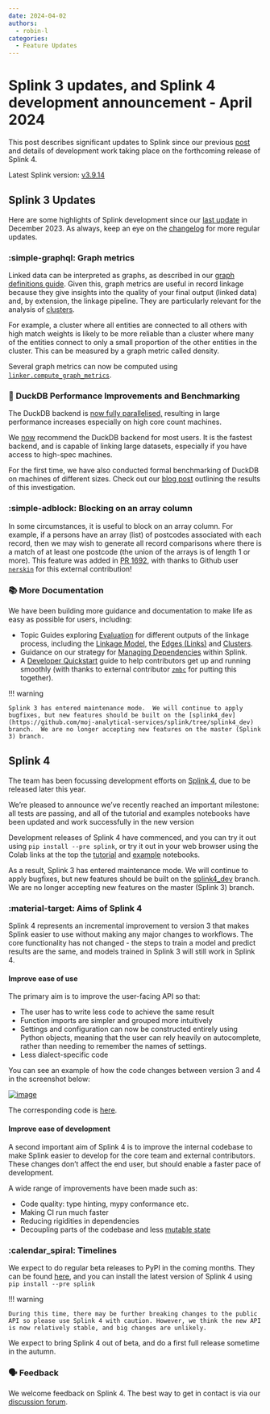 ```yaml
---
date: 2024-04-02
authors:
  - robin-l
categories:
  - Feature Updates
---
```


# Splink 3 updates, and Splink 4 development announcement - April 2024

This post describes significant updates to Splink since our previous [post](https://moj-analytical-services.github.io/splink/blog/2023/12/06/splink-updates---december-2023.html) and details of development work taking place on the forthcoming release of Splink 4.

<!-- more -->

Latest Splink version: [v3.9.14](https://github.com/moj-analytical-services/splink/releases/tag/v3.9.14)



## Splink 3 Updates

Here are some highlights of Splink development since our [last update](https://moj-analytical-services.github.io/splink/blog/2023/12/06/splink-updates---december-2023.html) in December 2023. As always, keep an eye on the [changelog](https://github.com/moj-analytical-services/splink/blob/master/CHANGELOG.md) for more regular updates.

### :simple-graphql: Graph metrics

Linked data can be interpreted as graphs, as described in our [graph definitions guide](../../topic_guides/theory/linked_data_as_graphs.md). Given this, graph metrics are useful in record linkage because they give insights into the quality of your final output (linked data) and, by extension, the linkage pipeline. They are particularly relevant for the analysis of [clusters](https://moj-analytical-services.github.io/splink/linker.html?h=graph#splink.linker.Linker.cluster_pairwise_predictions_at_threshold).

For example, a cluster where all entities are connected to all others with high match weights is likely to be more reliable than a cluster where many of the entities connect to only a small proportion of the other entities in the cluster. This can be measured by a graph metric called density.

Several graph metrics can now be computed using [`linker.compute_graph_metrics`](https://moj-analytical-services.github.io/splink/linker.html?h=graph#splink.linker.Linker.compute_graph_metrics).

### :rocket: DuckDB Performance Improvements and Benchmarking

The DuckDB backend is [now fully parallelised,](https://github.com/moj-analytical-services/splink/pull/1796) resulting in large performance increases especially on high core count machines.

We [now](https://github.com/moj-analytical-services/splink/commit/0f1a87a7917051e55af3d7d11379736abe94787a) recommend the DuckDB backend for most users. It is the fastest backend, and is capable of linking large datasets, especially if you have access to high-spec machines.

For the first time, we have also conducted formal benchmarking of DuckDB on machines of different sizes. Check out our [blog post](https://www.robinlinacre.com/fast_deduplication/) outlining the results of this investigation.

### :simple-adblock: Blocking on an array column

In some circumstances, it is useful to block on an array column. For example, if a persons have an array (list) of postcodes associated with each record, then we may wish to generate all record comparisons where there is a match of at least one postcode (the union of the arrays is of length 1 or more). This feature was added in [PR 1692](https://github.com/moj-analytical-services/splink/pull/1692), with thanks to Github user [`nerskin`](https://github.com/nerskin) for this external contribution!

### :books: More Documentation

We have been building more guidance and documentation to make life as easy as possible for users, including:

* Topic Guides exploring [Evaluation](../../topic_guides/evaluation/overview.md) for different outputs of the linkage process, including the [Linkage Model](../../topic_guides/evaluation/model.md), the [Edges (Links)](../../topic_guides/evaluation/edge_overview.md) and [Clusters](../../topic_guides/evaluation/clusters.md).
* Guidance on our strategy for [Managing Dependencies](../../dev_guides/dependency_compatibility_policy.md) within Splink.
* A [Developer Quickstart](../../dev_guides/changing_splink/development_quickstart.md) guide to help contributors get up and running smoothly (with thanks to external contributor [`zmbc`](https://github.com/zmbc) for putting this together).


!!! warning

    Splink 3 has entered maintenance mode.  We will continue to apply bugfixes, but new features should be built on the [splink4_dev](https://github.com/moj-analytical-services/splink/tree/splink4_dev) branch.  We are no longer accepting new features on the master (Splink 3) branch.

## Splink 4

The team has been focussing development efforts on [Splink 4](https://github.com/moj-analytical-services/splink/tree/splink4_dev), due to be released later this year.

We’re pleased to announce we’ve recently reached an important milestone: all tests are passing, and all of the tutorial and examples notebooks have been updated and work successfully in the new version

Development releases of Splink 4 have commenced, and you can try it out using `pip install --pre splink`, or try it out in your web browser using the Colab links at the top the [tutorial](https://github.com/moj-analytical-services/splink/tree/splink4_dev/docs/demos/tutorials) and [example](https://github.com/moj-analytical-services/splink/tree/splink4_dev/docs/demos/examples/duckdb) notebooks.

As a result, Splink 3 has entered maintenance mode. We will continue to apply bugfixes, but new features should be built on the [splink4_dev](https://github.com/moj-analytical-services/splink/tree/splink4_dev) branch. We are no longer accepting new features on the master (Splink 3) branch.

### :material-target: Aims of Splink 4

Splink 4 represents an incremental improvement to version 3 that makes Splink easier to use without making any major changes to workflows. The core functionality has not changed - the steps to train a model and predict results are the same, and models trained in Splink 3 will still work in Splink 4.

#### Improve ease of use

The primary aim is to improve the user-facing API so that:

- The user has to write less code to achieve the same result
- Function imports are simpler and grouped more intuitively
- Settings and configuration can now be constructed entirely using Python objects, meaning that the user can rely heavily on autocomplete, rather than needing to remember the names of settings.
- Less dialect-specific code

You can see an example of how the code changes between version 3 and 4 in the screenshot below:

[![image](https://gist.github.com/assets/2608005/239eb264-5f79-4db0-a958-d10fdc35d689)](https://gist.github.com/assets/2608005/239eb264-5f79-4db0-a958-d10fdc35d689)

The corresponding code is [here](https://gist.github.com/RobinL/c99712c1fb0b6c80593b5028c0be553a).

#### Improve ease of development

A second important aim of Splink 4 is to improve the internal codebase to make Splink easier to develop for the core team and external contributors. These changes don’t affect the end user, but should enable a faster pace of development.

A wide range of improvements have been made such as:

- Code quality: type hinting, mypy conformance etc.
- Making CI run much faster
- Reducing rigidities in dependencies
- Decoupling parts of the codebase and less [mutable state](https://softwareengineering.stackexchange.com/questions/235558/what-is-state-mutable-state-and-immutable-state)

### :calendar_spiral: Timelines

We expect to do regular beta releases to PyPI in the coming months. They can be found [here](https://pypi.org/project/splink/#history), and you can install the latest version of Splink 4 using `pip install --pre splink`

!!! warning

    During this time, there may be further breaking changes to the public API so please use Splink 4 with caution. However, we think the new API is now relatively stable, and big changes are unlikely.

We expect to bring Splink 4 out of beta, and do a first full release sometime in the autumn.

### :speaking_head: Feedback

We welcome feedback on Splink 4. The best way to get in contact is via our [discussion forum](https://github.com/moj-analytical-services/splink/discussions).
